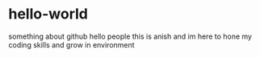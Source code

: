 # hello-world
something about github 
hello people this is anish and im here to hone my coding skills and grow in environment 

